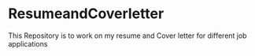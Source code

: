 # ResumeandCoverletter

This Repository is to work on my resume and Cover letter for different job applications
